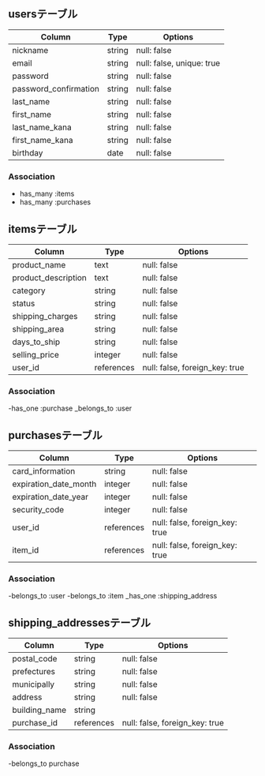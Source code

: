 ## usersテーブル

| Column                | Type    |    Options                |
| --------------------- | ------- | ------------------------- |
| nickname              | string  | null: false               |
| email                 | string  | null: false, unique: true |
| password              | string  | null: false               |
| password_confirmation | string  | null: false               |
| last_name             | string  | null: false               |
| first_name            | string  | null: false               |
| last_name_kana        | string  | null: false               |
| first_name_kana       | string  | null: false               |
| birthday              |  date   | null: false               |

### Association
- has_many :items
- has_many :purchases

## itemsテーブル

| Column             | Type      | Options                       |
|--------------------|-----------|-------------------------------|
| product_name       | text      | null: false                   |
|product_description | text      | null: false                   |
| category           | string    | null: false                   |
| status             | string    | null: false                   |
| shipping_charges   | string    | null: false                   |
| shipping_area      | string    | null: false                   |
| days_to_ship       | string    | null: false                   |
| selling_price      | integer   | null: false                   |
| user_id            | references| null: false, foreign_key: true|

### Association
-has_one :purchase
_belongs_to :user

## purchasesテーブル

| Column              |Type      |Options                        |
|---------------------|----------|-------------------------------|
|card_information     |string    | null: false                   |
|expiration_date_month|integer   | null: false                   |
|expiration_date_year |integer   | null: false                   |
|security_code        |integer   | null: false                   |
|user_id              |references| null: false, foreign_key: true|
|item_id              |references| null: false, foreign_key: true|

### Association
-belongs_to :user
-belongs_to :item
_has_one :shipping_address

## shipping_addressesテーブル
|Column       |Type      |Options                        |
|-------------|----------|-------------------------------|
|postal_code  |string    | null: false                   |
|prefectures  |string    | null: false                   |
|municipally  |string    | null: false                   |
|address      |string    | null: false                   |
|building_name|string    |                               |
|purchase_id  |references| null: false, foreign_key: true|

### Association
-belongs_to purchase